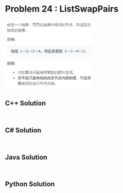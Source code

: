 
# Problem 24 : ListSwapPairs

<img src="https://github.com/Peefy/PeefyLeetCode/blob/master/doc/1-100/24.ListSwapPairs/problem.png"/>

## C++ Solution

```c++



```

## C# Solution

```csharp



```

## Java Solution

```java



```

## Python Solution

```python



```


